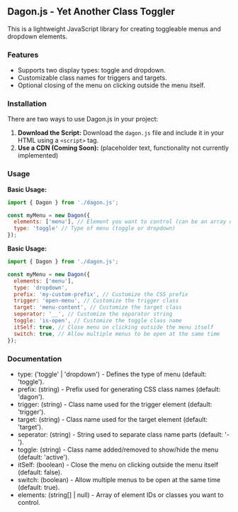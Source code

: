 ## Dagon.js - Yet Another Class Toggler
This is a lightweight JavaScript library for creating toggleable menus and dropdown elements.


### Features

* Supports two display types: toggle and dropdown.
* Customizable class names for triggers and targets.
* Optional closing of the menu on clicking outside the menu itself.


### Installation

There are two ways to use Dagon.js in your project:

1.  **Download the Script:**  Download the `dagon.js` file and include it in your HTML using a `<script>` tag.
2.  **Use a CDN (Coming Soon):** (placeholder text, functionality not currently implemented)


### Usage

**Basic Usage:**

```javascript
import { Dagon } from './dagon.js';

const myMenu = new Dagon({
  elements: ['menu'], // Element you want to control (can be an array of elements)
  type: 'toggle' // Type of menu (toggle or dropdown)
});
```

**Basic Usage:**

```javascript
import { Dagon } from './dagon.js';

const myMenu = new Dagon({
  elements: ['menu'],
  type: 'dropdown',
  prefix: 'my-custom-prefix', // Customize the CSS prefix
  trigger: 'open-menu', // Customize the trigger class
  target: 'menu-content', // Customize the target class
  seperator: '__', // Customize the separator string
  toggle: 'is-open', // Customize the toggle class name
  itSelf: true, // Close menu on clicking outside the menu itself
  switch: true, // Allow multiple menus to be open at the same time
});
```

### Documentation

- type: ('toggle' | 'dropdown') - Defines the type of menu (default: 'toggle').
-  prefix: (string) - Prefix used for generating CSS class names (default: 'dagon').
-  trigger: (string) - Class name used for the trigger element (default: 'trigger').
-  target: (string) - Class name used for the target element (default: 'target').
-  seperator: (string) - String used to separate class name parts (default: '-').
-  toggle: (string) - Class name added/removed to show/hide the menu (default: 'active').
-  itSelf: (boolean) - Close the menu on clicking outside the menu itself (default: false).
-  switch: (boolean) - Allow multiple menus to be open at the same time (default: true).
-  elements: (string[] | null) - Array of element IDs or classes you want to control.

